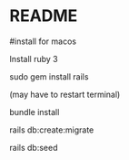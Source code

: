 # README

#install for macos

Install ruby 3

sudo gem install rails

(may have to restart terminal)

bundle install

rails db:create:migrate

rails db:seed
